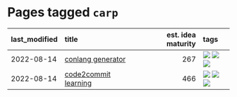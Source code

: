 # Pages tagged `carp`

|last_modified|title|est. idea maturity|tags
|:---|:---|---:|:---|
|2022-08-14|[conlang generator](../conlang_lm.md)|267|[![](https://img.shields.io/badge/tag-carp-b5ec2c)](../tags/carp.md) [![](https://img.shields.io/badge/tag-dataset-da6994)](../tags/dataset.md) [![](https://img.shields.io/badge/tag-experimental-2b1421)](../tags/experimental.md)|
|2022-08-14|[code2commit learning](../code2commit-learning.md)|466|[![](https://img.shields.io/badge/tag-carp-b5ec2c)](../tags/carp.md) [![](https://img.shields.io/badge/tag-experimental-2b1421)](../tags/experimental.md) [![](https://img.shields.io/badge/tag-foundation-e6ab9)](../tags/foundation.md)|